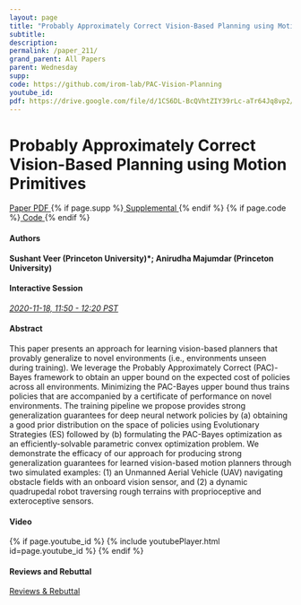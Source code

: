 ```yaml
---
layout: page
title: "Probably Approximately Correct Vision-Based Planning using Motion Primitives"
subtitle: 
description:
permalink: /paper_211/
grand_parent: All Papers
parent: Wednesday
supp: 
code: https://github.com/irom-lab/PAC-Vision-Planning
youtube_id: 
pdf: https://drive.google.com/file/d/1CS6DL-BcQVhtZIY39rLc-aTr64Jq8vp2/view
---
```


# Probably Approximately Correct Vision-Based Planning using Motion Primitives

<a href="https://drive.google.com/file/d/1CS6DL-BcQVhtZIY39rLc-aTr64Jq8vp2/view" target="_blank" rel="noopener noreferrer" class="btn btn-blue"><i class="fa fa-file-text-o" aria-hidden="true"></i> Paper PDF </a> {% if page.supp %}<a href="" target="_blank" rel="noopener noreferrer" class="btn btn-green"><i class="fa fa-file-text-o" aria-hidden="true"></i> Supplemental </a>{% endif %} {% if page.code %}<a href="https://github.com/irom-lab/PAC-Vision-Planning" target="_blank" rel="noopener noreferrer" class="btn"><i class="fa fa-github" aria-hidden="true"></i> Code </a>{% endif %} 

#### Authors
**Sushant Veer (Princeton University)*; Anirudha Majumdar (Princeton University)**

#### Interactive Session
<a href="https://pheedloop.com/corl2020/virtual/?page=sessions&section=SESENXY0ZEDU5LTZG" target="_blank" rel="noopener noreferrer"><em>2020-11-18, 11:50 - 12:20 PST </em></a>

#### Abstract
This paper presents an approach for learning vision-based planners that provably generalize to novel environments (i.e., environments unseen during training). We leverage the Probably Approximately Correct (PAC)-Bayes framework to obtain an upper bound on the expected cost of policies across all environments. Minimizing the PAC-Bayes upper bound thus trains policies that are accompanied by a certificate of performance on novel environments. The training pipeline we propose provides strong generalization guarantees for deep neural network policies by (a) obtaining a good prior distribution on the space of policies using Evolutionary Strategies (ES) followed by (b) formulating the PAC-Bayes optimization as an efficiently-solvable parametric convex optimization problem. We demonstrate the efficacy of our approach for producing strong generalization guarantees for learned vision-based motion planners through two simulated examples: (1) an Unmanned Aerial Vehicle (UAV) navigating obstacle fields with an onboard vision sensor, and (2) a dynamic quadrupedal robot traversing rough terrains with proprioceptive and exteroceptive sensors.

#### Video
{% if page.youtube_id %}
{% include youtubePlayer.html id=page.youtube_id %}
{% endif %}

#### Reviews and Rebuttal
<a href="https://drive.google.com/file/d/1NCsP62Ygg-b1YCy4rpXv-KfPhkZTSvyr/view" target="_blank" rel="noopener noreferrer" class="btn btn-purple"><i class="fa fa-pencil-square-o" aria-hidden="true"></i> Reviews & Rebuttal </a>

